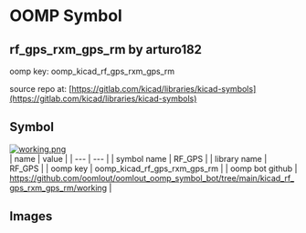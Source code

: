 # OOMP Symbol  
## rf_gps_rxm_gps_rm  by arturo182  
  
oomp key: oomp_kicad_rf_gps_rxm_gps_rm  
  
source repo at: [https://gitlab.com/kicad/libraries/kicad-symbols](https://gitlab.com/kicad/libraries/kicad-symbols)  
## Symbol  
  
[![working.png](working_600.png)](working.png)  
| name | value | 
| --- | --- | 
| symbol name | RF_GPS | 
| library name | RF_GPS | 
| oomp key | oomp_kicad_rf_gps_rxm_gps_rm | 
| oomp bot github | https://github.com/oomlout/oomlout_oomp_symbol_bot/tree/main/kicad_rf_gps_rxm_gps_rm/working | 
## Images  
